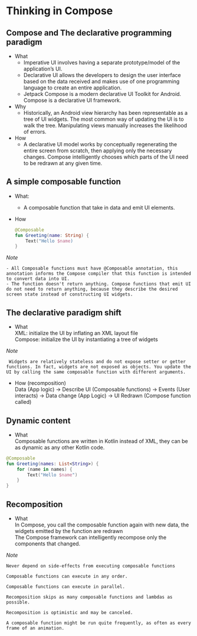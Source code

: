 # Thinking in Compose 

## Compose and The declarative programming paradigm
- What <br> 
    - Imperative UI involves having a separate prototype/model of the application’s UI.
    - Declarative UI allows the developers to design the user interface based on the data received and makes use of one programming language to create an entire application.
    - Jetpack Compose is a modern declarative UI Toolkit for Android. Compose is a declarative UI framework.
- Why  <br> 
    - Historically, an Android view hierarchy has been representable as a tree of UI widgets. The most common way of updating the UI is to walk the tree. Manipulating views manually increases the likelihood of errors.
- How  <br> 
    - A declarative UI model works by conceptually regenerating the entire screen from scratch, then applying only the necessary changes. Compose intelligently chooses which parts of the UI need to be redrawn at any given time.

## A simple composable function
- What: 
    - A composable function that take in data and emit UI elements.

- How
    ``` Kotlin
    @Composable
    fun Greeting(name: String) {
        Text("Hello $name)
    }
    ```

_Note_

    - All Composable functions must have @Composable annotation, this annotation informs the Compose compiler that this function is intended to convert data into UI.
    - The function doesn't return anything. Compose functions that emit UI do not need to return anything, because they describe the desired screen state instead of constructing UI widgets.

## The declarative paradigm shift
- What <br>
    XML: initialize the UI by inflating an XML layout file <br>
    Compose: initialize the UI by instantiating a tree of widgets

_Note_ 

     Widgets are relatively stateless and do not expose setter or getter functions. In fact, widgets are not exposed as objects. You update the UI by calling the same composable function with different arguments. 

- How (recomposition) <br> 
Data (App logic) -> Describe UI (Composable functions) -> Events (User interacts) -> Data change (App Logic) -> UI Redrawn (Compose function called)

## Dynamic content
- What <br>
Composable functions are written in Kotlin instead of XML, they can be as dynamic as any other Kotlin code.
``` Kotlin
@Composable
fun Greeting(names: List<String>) {
    for (name in names) {
        Text("Hello $name")
    }
}
```
## Recomposition
- What <br>
In Compose, you call the composable function again with new data, the widgets emitted by the function are redrawn <br>
The Compose framework can intelligently recompose only the components that changed. 

_Note_

    Never depend on side-effects from executing composable functions

    Composable functions can execute in any order.

    Composable functions can execute in parallel.

    Recomposition skips as many composable functions and lambdas as possible.

    Recomposition is optimistic and may be canceled.

    A composable function might be run quite frequently, as often as every frame of an animation.

